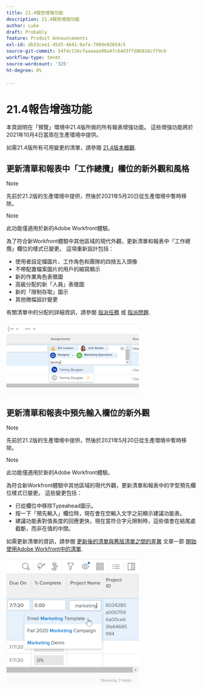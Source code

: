 ```yaml
---
title: 21.4報告增強功能
description: 21.4報告增強功能
author: Luke
draft: Probably
feature: Product Announcements
exl-id: db33cee1-45d3-4641-9afa-790de92654c5
source-git-commit: 54f4c136cfaaaaaa90a4fc64d3ffd06816cff9cb
workflow-type: tm+mt
source-wordcount: '325'
ht-degree: 0%

---
```


# 21.4報告增強功能

本頁說明在「預覽」環境中21.4版所做的所有報表增強功能。 這些增強功能將於2021年10月4日當周在生產環境中提供。

如需21.4版所有可用變更的清單，請參閱 [21.4版本概觀](../../../product-announcements/product-releases/21.4-release-activity/21.4-release-overview.md).

## 更新清單和報表中「工作總攬」欄位的新外觀和風格

>[!NOTE]
>
>先前於21.2版的生產環境中提供，然後於2021年5月20日從生產環境中暫時移除。

>[!NOTE]
>
>此功能僅適用於新的Adobe Workfront體驗。

為了符合新Workfront體驗中其他區域的現代外觀，更新清單和報表中「工作總攬」欄位的樣式已變更。 這項重新設計包括：

* 使用者設定檔圖片、工作角色和團隊的四捨五入頭像
* 不帶配置檔案圖片的用戶的縮寫顯示
* 新的作業角色表徵圖
* 高級分配的新「人員」表徵圖
* 新的「限制存取」圖示
* 其他微幅設計變更

有關清單中的分配的詳細資訊，請參閱 [指派任務](../../../manage-work/tasks/assign-tasks/assign-tasks.md) 或 [指派問題](../../../manage-work/issues/manage-issues/assign-issues.md).

![](assets/assignments-updates-350x193.png)

## 更新清單和報表中預先輸入欄位的新外觀

>[!NOTE]
>
>先前於21.2版的生產環境中提供，然後於2021年5月20日從生產環境中暫時移除。

>[!NOTE]
>
>此功能僅適用於新的Adobe Workfront體驗。

為符合新Workfront體驗中其他區域的現代外觀，更新清單和報表中的字型預先欄位樣式已變更。 這些變更包括：

* 已從欄位中移除Typeahead圖示。
* 按一下「預先輸入」欄位時，現在會在您輸入文字之前顯示建議功能表。
* 建議功能表對值長度的回應更快，現在當符合字元限制時，這些值會在結尾處截斷，而非在值的中間。

如需更新清單的資訊，請參閱 [更新後的清單與舊版清單之間的差異](../../../workfront-basics/navigate-workfront/use-lists/view-items-in-a-list.md#updated) 文章一節 [開始使用Adobe Workfront中的清單](../../../workfront-basics/navigate-workfront/use-lists/view-items-in-a-list.md).

![](assets/typeahead-updates-350x336.png)

